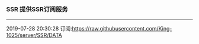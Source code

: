 ### SSR 提供SSR订阅服务
---
2019-07-28 20:30:28 订阅:https://raw.githubusercontent.com/King-1025/server/SSR/DATA
